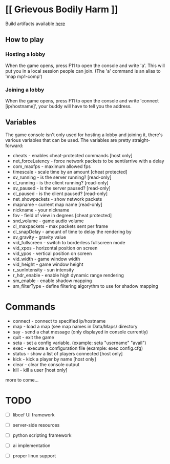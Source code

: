 # [[ Grievous Bodily Harm ]]

Build artifacts available [here](https://ci.appveyor.com/project/avail/gbhm/build/artifacts)

## How to play

### Hosting a lobby

When the game opens, press F11 to open the console and write 'a'. This will put 
you in a local session people can join. (The 'a' command is an alias to 'map mp1-comp')


### Joining a lobby

When the game opens, press F11 to open the console and write 'connect [ip/hostname]',
your buddy will have to tell you the address.

## Variables

The game console isn't only used for hosting a lobby and joining it, there's 
various variables that can be used. The variables are pretty straight-forward:

- cheats - enables cheat-protected commands [host only]
- net_forceLatency - force network packets to be sent/arrive with a delay
- com_maxfps - maximum allowed fps
- timescale - scale time by an amount [cheat protected]
- sv_running - is the server running? [read-only]
- cl_running - is the client running? [read-only]
- sv_paused - is the server paused? [read-only]
- cl_paused - is the client paused? [read-only]
- net_showpackets - show network packets
- mapname - current map name [read-only]
- nickname - your nickname
- fov - field of view in degrees [cheat protected]
- snd_volume - game audio volume
- cl_maxpackets - max packets sent per frame
- cl_snapDelay - amount of time to delay the rendering by
- sv_gravity - gravity value
- vid_fullscreen - switch to borderless fullscreen mode
- vid_xpos - horizontal position on screen
- vid_ypos - vertical position on screen
- vid_width - game window width
- vid_height - game window height
- r_sunIntensity - sun intensity
- r_hdr_enable - enable high dynamic range rendering
- sm_enable - enable shadow mapping
- sm_filterType - define filtering algorythm to use for shadow mapping

# Commands

- connect - connect to specified ip/hostname
- map - load a map (see map names in Data/Maps/ directory
- say - send a chat message (only displayed in console currently)
- quit - exit the game
- seta - set a config variable. (example: seta "username" "avail")
- exec - execute a configuration file (example: exec config.cfg)
- status - show a list of players connected [host only]
- kick - kick a player by name [host only]
- clear - clear the console output
- kill - kill a user [host only]

more to come...

# TODO

- [ ] libcef UI framework
- [ ] server-side resources
- [ ] python scripting framework
- [ ] ai implementation
- [ ] proper linux support

